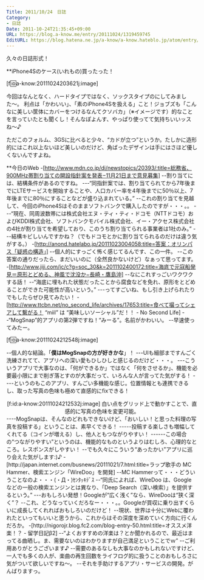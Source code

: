 ```yaml
---
Title: 2011/10/24　日誌
Category:
- 日誌
Date: 2011-10-24T21:35:45+09:00
URL: https://blog.a-know.me/entry/20111024/1319459745
EditURL: https://blog.hatena.ne.jp/a-know/a-know.hateblo.jp/atom/entry/12921228815727979413
---
```


久々の日誌形式！



**iPhone4Sのケース(いれもの)買ったった！


[f:id:a-know:20111024203621j:image]

今回はなんとなく、ハードタイプではなく、ソックスタイプのにしてみました〜。
利点は「かわいい」、「素のiPhone4Sを扱える」こと！ジョブズも「こんなに美しい筐体にカバーをつけるなんてクソバカ」（※イメージです）的なことを言っていたとも聞くし！そんなぽよんす、やっぱり使ってて気持ちいいッスね〜♪

ただこのフォルム、3GSに比べると少々、“カドが立つ”というか。たしかに造形的にはこれ以上ないほど美しいのだけど、角ばったデザインは手にはさほど優しくないんですよね。



**今日のWeb
-[http://www.mdn.co.jp/di/newstopics/20393/:title=総務省、900MHz帯割り当ての開設指針案を発表−11月21日まで意見募集]
--割り当てには、結構条件があるのですね。
---“同指針案では、割り当てられてから7年後までにLTEサービスを開始することや、人口カバー率を4年後までに50％以上、7年後までに80％にすることなどが盛り込まれている。”
--これの割り当てを見越して、今回のiPhone4Sはそのままソフトバンクで購入したのですが・・・。。
---“現在、同周波数帯には株式会社エヌ・ティ・ティ・ドコモ（NTTドコモ）およびKDDI株式会社、ソフトバンクモバイル株式会社、イー・アクセス株式会社の4社が割り当てを希望しており、このうち割り当てられる事業者は1社のみ。”
---結構キビしいんですかね？（でもドコモとかに割り当てられるのだけは違う気がする。）
-[http://anond.hatelabo.jp/20111023004058:title=答案：オリンパス「疑惑の構造」]
--個人的にすっごく怖く感じてるんです、この一件。
--この答案の通りだったら、まだいいのに（全然良かないけど）なぁって思ってます。
-[http://www.jiji.com/jc/c?g=soc_30&k=2011102400172:title=海底で元寇船発見＝原形とどめる、神風で沈没か−長崎・鷹島沖]
--なにこれすっごいワクワクする話！
--“海底に埋もれた状態だったことから腐食などを免れ、原形をとどめることができた可能性が高いという。”
---ってすごいね、もし引き上げられたりでもしたらぜひ見てみたい！
-[http://www.ttcbn.net/no_second_life/archives/17653:title=食べて撮ってシェアして繋がる！ “miil” は “美味しいソーシャル”だ！！ - No Second Life]
--“MogSnap”的アプリの第2弾ですね！“みーる”。名前がかわいい。
--早速使ってみたー。

[f:id:a-know:20111024212548j:image]

--個人的な結論。「<span class="deco" style="font-weight:bold;">僕はMogSnapの方が好きかな</span>」！
---UIも細部まですんごく洗練されてて、アプリへの深い愛もひしひしと感じるのだけど・・・。
---こういうアプリで大事なのは、「何ができるか」ではなく「何をさせるか」、機能を必要最小限にまで削ぎ落とすのが大事だって、いろんな人が言ってた気がする！
----というのもこのアプリ、すんごい多機能な感じ。位置情報とも連携できるし、取った写真の色味も極めて直感的にfixできる！
<div align=center>
[f:id:a-know:20111024212532j:image]
白い点をグリッド上で動かすことで、直感的に写真の色味を変更可能。
</div>
----MogSnapは、そんなのどれもできないけど、「おいしい！と思った料理の写真を投稿する」ということは、素早くできる！
-----投稿する楽しさも増幅してくれてる（コインが増える）し、他人ともつながりやすい！
------この場合の“つながりやすい”というのは、機能的なものというよりはむしろ、心理的なところ。レスポンスがしやすい！
--でも久々にこういう“あったかい”アプリに巡り会えた気がします:)♪
-[http://japan.internet.com/busnews/20111021/7.html:title=ラップ歌手の MC Hammer、検索エンジン「WireDoo」を開発]
--MC Hammerって・・・どういうことなのよ・・・(・Д・)ｾﾝﾀｯｷﾃﾞｽ
--“同氏によれば、WireDoo は、Google などの一般の検索エンジンとは異なり、「Deep Search（深い検索）」を提供するという。”
---おもしろい発想！Googleが“広く浅く”なら、WireDooは“狭く深く”？
--これ、どうなっていくだろなー・・・。。Googleが買収に乗り出すくらいに成長してくれればおもしろいのだけど！
--現状、世界は十分にWebに覆われたといってもいいと思うから、これからはその深度を深めていく方向に行くんだろか。
-[http://nigorojr.blog.fc2.com/blog-entry-50.html:title=オススメ洋楽！？ - 留学日記β2]
--“よくおすすめの洋楽は？とか聞かれるので、最近はまってる曲晒し。ま、需要ないのはわかりますが自己満足ということでｗ”
--ご利用ありがとうございます♪
--需要のあるなしも大事なのかもしれないですけど、一人でも多くの人が、楽曲の再生回数をライフログ的に扱うことのおもしろさに気がついて欲しいですね〜。
--それを手助けするアプリ・サービスの開発。がんばりますっ。


<script src="https://moshi-moshi.moshimo.works/moshimoshi/a_know_blog/20111024-1319459745?title=2011/10/24%E3%80%80%E6%97%A5%E8%AA%8C"></script>

